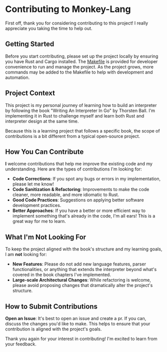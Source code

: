 # Contributing to Monkey-Lang

First off, thank you for considering contributing to this project! I really appreciate you taking the time to help out.

## Getting Started

Before you start contributing, please set up the project locally by ensuring you have Rust and Cargo installed. The [Makefile](./Makefile) is provided for developer convenience to run and manage the project. As the project grows, more commands may be added to the Makefile to help with development and automation.

## Project Context

This project is my personal journey of learning how to build an interpreter by following the book "Writing An Interpreter In Go" by Thorsten Ball. I'm implementing it in Rust to challenge myself and learn both Rust and interpreter design at the same time.

Because this is a learning project that follows a specific book, the scope of contributions is a bit different from a typical open-source project.

## How You Can Contribute

**I** welcome contributions that help me improve the existing code and my understanding. Here are the types of contributions I'm looking for:

- **Code Corrections**: If you spot any bugs or errors in my implementation, please let me know!
- **Code Sanitization & Refactoring**: Improvements to make the code cleaner, more readable, and more idiomatic to Rust.
- **Good Code Practices**: Suggestions on applying better software development practices.
- **Better Approaches**: If you have a better or more efficient way to implement something that's already in the code, I'm all ears! This is a great way for me to learn.

## What I'm Not Looking For

To keep the project aligned with the book's structure and my learning goals, I am **not** looking for:

- **New Features**: Please do not add new language features, parser functionalities, or anything that extends the interpreter beyond what's covered in the book chapters I've implemented.
- **Large-scale Architectural Changes**: While refactoring is welcome, please avoid proposing changes that dramatically alter the project's structure.

## How to Submit Contributions

**Open an Issue**: It's best to open an issue and create a pr. If you can, discuss the changes you'd like to make. This helps to ensure that your contribution is aligned with the project's goals.

Thank you again for your interest in contributing! I'm excited to learn from your feedback.

